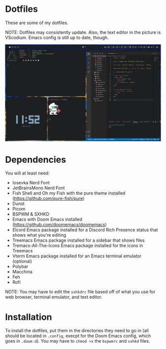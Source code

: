 # Dotfiles
These are some of my dotfiles.

NOTE: Dotfiles may consistently update. Also, the text editor in the picture is VScodium. Emacs config is still up to date, though.

![Preview](Preview.png)

# Dependencies
You will at least need:

* Iosevka Nerd Font
* JetBrainsMono Nerd Font
* Fish Shell and Oh my Fish with the pure theme installed (https://github.com/pure-fish/pure)
* Dunst
* Picom
* BSPWM & SXHKD
* Emacs with Doom Emacs installed (https://github.com/doomemacs/doomemacs)
* Elcord Emacs package installed for a Discord Rich Presence status that shows what you're editing
* Treemacs Emacs package installed for a sidebar that shows files
* Tremacs-All-The-Icons Emacs package installed for the icons in Treemacs 
* Vterm Emacs package installed for an Emacs terminal emulator (optional)
* Polybar
* Macchina
* Feh
* Rofi

NOTE: You may have to edit the `sxhkdrc` file based off of what you use for web browser, terminal emulator, and text editor.

# Installation
To install the dotfiles, put them in the directories they need to go in (all should be located in `.config`, execpt for the Doom Emacs config, which goes in `.doom.d`). You may have to `chmod +x` the `bspwmrc` and `sxhkd` files.
